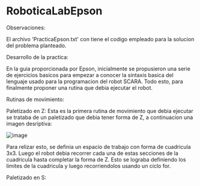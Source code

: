 # RoboticaLabEpson

Observaciones:

El archivo 'PracticaEpson.txt' con tiene el codigo empleado para la solucion del problema planteado.

Desarrollo de la practica:

En la guia proporcionada por Epson, inicialmente se propusieron una serie de ejercicios basicos para empezar a conocer la sintaxis basica del lenguaje usado para la programacion del robot SCARA. Todo esto, para finalmente proponer una rutina que debia ejecutar el robot. 

Rutinas de movimiento:

Paletizado en Z: Esta es la primera rutina de movimiento que debia ejecutar se trataba de un paletizado que debia tener forma de Z, a continuacion una imagen desriptiva:

![image](https://github.com/Jbarreraro/RoboticaLabEpson/assets/70239708/936ac4d8-2645-4cf7-a530-2276da7357c6)

Para relizar esto, se definia un espacio de trabajo con forma de cuadricula 3x3. Luego el robot debia recorrer cada una de estas secciones de la cuadricula hasta completar la forma de Z. Esto se lograba definiendo los limites de la cuadricula y luego recorriendolos usando un ciclo for.

Paletizado en S:
